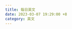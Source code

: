 ```yaml
---
title: 每日英文
date: 2023-03-07 19:29:00 +8
category: 英文
---
```


<!-- markdownlint-disable MD033 -->

<div class="catalog-display-container">
  <AutoCatalog base='/english/everyday/' />
</div>
<!-- markdownlint-enable MD033 -->
